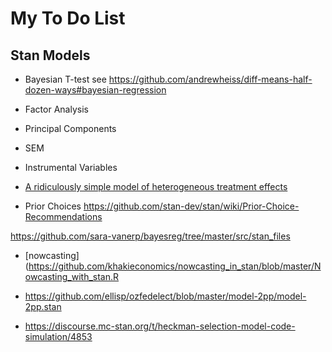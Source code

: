 # My To Do List

## Stan Models

- Bayesian T-test see <https://github.com/andrewheiss/diff-means-half-dozen-ways#bayesian-regression>

- Factor Analysis

- Principal Components

- SEM

- Instrumental Variables

- [A ridiculously simple model of heterogeneous treatment effects](https://rpubs.com/jimsavage/ridiculousHTEF)

- Prior Choices <https://github.com/stan-dev/stan/wiki/Prior-Choice-Recommendations>

https://github.com/sara-vanerp/bayesreg/tree/master/src/stan_files

- [nowcasting](https://github.com/khakieconomics/nowcasting_in_stan/blob/master/Nowcasting_with_stan.R


- <https://github.com/ellisp/ozfedelect/blob/master/model-2pp/model-2pp.stan>

- <https://discourse.mc-stan.org/t/heckman-selection-model-code-simulation/4853>
